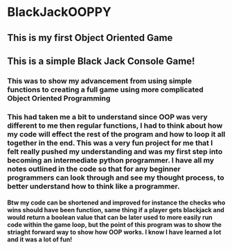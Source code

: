 # BlackJackOOPPY
## This is my first Object Oriented Game
## This is a simple Black Jack Console Game!
### This was to show my advancement from using simple functions to creating a full game using more complicated Object Oriented Programming
### This had taken me a bit to understand since OOP was very different to me then regular functions, I had to think about how my code will effect the rest of the program and how to loop it all together in the end. This was a very fun project for me that I felt really pushed my understanding and was my first step into becoming an intermediate python programmer. I have all my notes outlined in the code so that for any beginner programmers can look through and see my thought process, to better understand how to think like a programmer.
#### Btw my code can be shortened and improved for instance the checks who wins should have been function, same thing if a player gets blackjack and would return a boolean value that can be later used to more easily run code within the game loop, but the point of this program was to show the striaght forward way to show how OOP works. I know I have learned a lot and it was a lot of fun!
